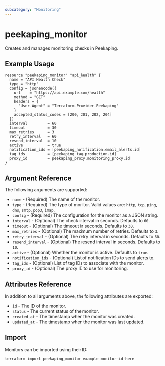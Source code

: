 ```yaml
---
subcategory: "Monitoring"
---
```


# peekaping_monitor

Creates and manages monitoring checks in Peekaping.

## Example Usage

```hcl
resource "peekaping_monitor" "api_health" {
  name = "API Health Check"
  type = "http"
  config = jsonencode({
    url    = "https://api.example.com/health"
    method = "GET"
    headers = {
      "User-Agent" = "Terraform-Provider-Peekaping"
    }
    accepted_status_codes = [200, 201, 202, 204]
  })
  interval         = 60
  timeout          = 30
  max_retries      = 3
  retry_interval   = 60
  resend_interval  = 10
  active           = true
  notification_ids = [peekaping_notification.email_alerts.id]
  tag_ids          = [peekaping_tag.production.id]
  proxy_id         = peekaping_proxy.monitoring_proxy.id
}
```

## Argument Reference

The following arguments are supported:

* `name` - (Required) The name of the monitor.
* `type` - (Required) The type of monitor. Valid values are: `http`, `tcp`, `ping`, `dns`, `smtp`, `pop3`, `imap`.
* `config` - (Required) The configuration for the monitor as a JSON string.
* `interval` - (Optional) The check interval in seconds. Defaults to `60`.
* `timeout` - (Optional) The timeout in seconds. Defaults to `30`.
* `max_retries` - (Optional) The maximum number of retries. Defaults to `3`.
* `retry_interval` - (Optional) The retry interval in seconds. Defaults to `60`.
* `resend_interval` - (Optional) The resend interval in seconds. Defaults to `10`.
* `active` - (Optional) Whether the monitor is active. Defaults to `true`.
* `notification_ids` - (Optional) List of notification IDs to send alerts to.
* `tag_ids` - (Optional) List of tag IDs to associate with the monitor.
* `proxy_id` - (Optional) The proxy ID to use for monitoring.

## Attributes Reference

In addition to all arguments above, the following attributes are exported:

* `id` - The ID of the monitor.
* `status` - The current status of the monitor.
* `created_at` - The timestamp when the monitor was created.
* `updated_at` - The timestamp when the monitor was last updated.

## Import

Monitors can be imported using their ID:

```bash
terraform import peekaping_monitor.example monitor-id-here
```
